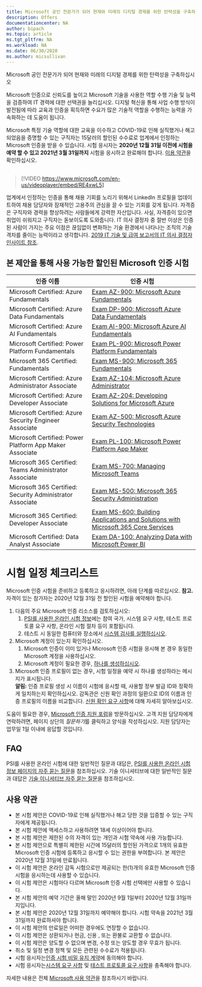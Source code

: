 ```yaml
---
title: Microsoft 공인 전문가가 되어 현재와 미래의 디지털 경제를 위한 탄력성을 구축하십시오 | Microsoft Docs
description: Offers 
documentationcenter: NA 
author: bipach
ms.topic: article
ms.tgt_pltfrm: NA
ms.workload: NA
ms.date: 06/30/2020
ms.author: micsullivan
---
```

Microsoft 공인 전문가가 되어 현재와 미래의 디지털 경제를 위한 탄력성을 구축하십시오

Microsoft 인증으로 신뢰도를 높이고 Microsoft 기술을 사용한 역할 수행 기술 및 능력을 검증하여 IT 경력에 대한 선택권을 늘리십시오. 디지털 혁신을 통해 사업 수행 방식이 발전됨에 따라 교육과 인증을 획득하면 수요가 많은 기술적 역할을 수행하는 능력을 가속화하는 데 도움이 됩니다.

Microsoft 특정 기술 역할에 대한 교육을 이수하고 COVID-19로 인해 실직했거나 해고되었음을 증명할 수 있는 구직자는 15달러의 할인된 수수료로 업계에서 인정하는 Microsoft 인증을 받을 수 있습니다. 시험 응시자는 **2020년 12월 31일 이전에 시험을 예약 할 수 있고 2021년 3월 31일까지** 시험을 응시하고 완료해야 합니다. [이용 약관](#terms-conditions)을 확인하십시오.
<br/>
<br/>

> [!VIDEO https://www.microsoft.com/en-us/videoplayer/embed/RE4xwL5]

업계에서 인정하는 인증을 통해 채용 기회를 노리기 위해서 LinkedIn 프로필을 업데이트하여 채용 담당자와 잠재적인 고용주의 관심을 끌 수 있는 기회를 갖게 됩니다. 자격증은 구직자와 경력을 향상하려는 사람들에게 강력한 자산입니다. 사실, 자격증이 있으면 취업이 쉬워지고 구직자는 돋보이도록 도와줍니다. IT 의사 결정자 중 절반 이상은 인증된 사람이 가지는 주요 이점은 끊임없이 변화하는 기술 환경에서 나타나는 조직의 기술 격차를 줄이는 능력이라고 생각합니다. [2019 IT 기술 및 급여 보고서의 IT 의사 결정자 인사이트 참조](#terms-conditions).

## 본 제안을 통해 사용 가능한 할인된 Microsoft 인증 시험

|인증 이름|인증 시험|
|-|-|
|Microsoft Certified: Azure Fundamentals|[Exam AZ-900: Microsoft Azure Fundamentals](/learn/certifications/exams/az-900)|
|Microsoft Certified: Azure Data Fundamentals|[Exam DP-900: Microsoft Azure Data Fundamentals](/learn/certifications/exams/dp-900)|
|Microsoft Certified: Azure AI Fundamentals|[Exam AI-900: Microsoft Azure AI Fundamentals](/learn/certifications/exams/ai-900)|
|Microsoft Certified: Power Platform Fundamentals|[Exam PL-900: Microsoft Power Platform Fundamentals](/learn/certifications/exams/pl-900)|
|Microsoft 365 Certified: Fundamentals|[Exam MS-900: Microsoft 365 Fundamentals](/learn/certifications/exams/ms-900)|
|Microsoft Certified: Azure Administrator Associate|[Exam AZ-104: Microsoft Azure Administrator](/learn/certifications/exams/az-104)|
|Microsoft Certified: Azure Developer Associate|[Exam AZ-204: Developing Solutions for Microsoft Azure](/learn/certifications/exams/az-204)|
|Microsoft Certified: Azure Security Engineer Associate|[Exam AZ-500: Microsoft Azure Security Technologies](/learn/certifications/exams/az-500)|
|Microsoft Certified: Power Platform App Maker Associate|[Exam PL-100: Microsoft Power Platform App Maker](/learn/certifications/exams/pl-100)|
|Microsoft 365 Certified: Teams Administrator Associate|[Exam MS-700: Managing Microsoft Teams](/learn/certifications/exams/ms-700)|
|Microsoft 365 Certified: Security Administrator Associate|[Exam MS-500: Microsoft 365 Security Administration](/learn/certifications/exams/ms-500)|
|Microsoft 365 Certified: Developer Associate|[Exam MS-600: Building Applications and Solutions with Microsoft 365 Core Services](/learn/certifications/exams/ms-600)|
|Microsoft Certified: Data Analyst Associate|[Exam DA-100: Analyzing Data with Microsoft Power BI](/learn/certifications/exams/da-100)|

# 시험 일정 체크리스트

Microsoft 인증 시험을 준비하고 등록하고 응시하려면, 아래 단계를 따르십시오. **참고.** 자격이 있는 참가자는 2020년 12월 31일 전 할인된 시험을 예약해야 합니다.

1. 다음의 주요 Microsoft 인증 리소스를 검토하십시오:
	1. [PSI를 사용한 온라인 시험 정보](/learn/certifications/online-exams-psi)에는 참여 국가, 시스템 요구 사항, 테스트 프로토콜 요구 사항, 온라인 시험 절차 등이 포함됩니다.  
	2. 테스트 시 동일한 컴퓨터와 장소에서 [시스템 검사를 실행하십시오](https://syscheck.bridge.psiexams.com/).
2. Microsoft 계정이 있는지 확인하십시오.
	1. Microsoft 인증이 이미 있거나 Microsoft 인증 시험을 응시해 본 경우 동일한 Microsoft 계정을 사용하십시오.  
	2. Microsoft 계정이 필요한 경우, [하나를 생성하십시오](https://account.microsoft.com/account/manage-my-account).
3. Microsoft 인증 프로필이 없는 경우, 시험 일정을 예약 시 하나를 생성하라는 메시지가 표시됩니다. <br/>**알림:** 인증 프로필 생성 시 이름이 시험에 응시할 때, 사용할 정부 발급 ID와 정확하게 일치하는지 확인하십시오. 감독관은 신원 확인 과정의 일환으로 ID의 이름과 인증 프로필의 이름을 비교합니다. [신원 확인 요구 사항](/learn/certifications/online-exams-psi#identity-verification-requirements)에 대해 자세히 알아보십시오.

도움이 필요한 경우, [Microsoft 인증 지원 포럼](https://aka.ms/mcpforum)을 방문하십시오. 고객 지원 담당자에게 연락하려면, 페이지 상단의 *질문하기*를 클릭하고 양식을 작성하십시오. 지원 담당자는 업무일 1일 이내에 응답할 것입니다.

## FAQ

PSI를 사용한 온라인 시험에 대한 일반적인 질문과 대답은, [PSI를 사용한 온라인 시험 정보 페이지의 자주 묻는 질문](/learn/certifications/online-exams-psi#frequently-asked-questions)을 참조하십시오. 기술 이니셔티브에 대한 일반적인 질문과 대답은 [기술 이니셔티브 자주 묻는 질문](https://aka.ms/JobSeekerFAQ)을 참조하십시오.

## <a name="terms-conditions"></a> 사용 약관

- 본 시험 제안은 COVID-19로 인해 실직했거나 해고 당한 것을 입증할 수 있는 구직자에게 제공됩니다.
- 본 시험 제안에 액세스하고 사용하려면 18세 이상이어야 합니다.
- 본 시험 제안은 제한된 수의 자격이 있는 개인과 시험 약속에 사용 가능합니다.
- 본 시험 제안으로 특별히 제한된 시간에 15달러의 할인된 가격으로 1개의 유효한 Microsoft 인증 시험에 등록하고 응시할 수 있는 권한을 부여합니다. 본 제안은 2020년 12월 31일에 만료됩니다.
- 이 시험 제안은 온라인 감독 시험으로만 제공되는 한(1)개의 유효한 Microsoft 인증 시험을 응시하는데 사용할 수 있습니다.
- 이 시험 제안은 시험마다 다르며 Microsoft 인증 시험 선택에만 사용할 수 있습니다.
- 본 시험 제안의 예약 기간은 올해 말인 2020년 9월 1일부터 2020년 12월 31일까지입니다.
- 본 시험 제안은 2020년 12월 31일까지 예약해야 합니다. 시험 약속을 2021년 3월 31일까지 완료하셔야 합니다.
- 이 시험 제안의 만료일은 어떠한 경우에도 연장할 수 없습니다.
- 이 시험 제안은 상환되거나 현금, 신용 , 또는 환불로 교환할 수 없습니다.
- 이 시험 제안은 양도할 수 없으며 변경, 수정 또는 양도할 경우 무효가 됩니다.
- 취소 및 일정 변경 정책 및 모든 관련된 수수료가 적용됩니다.
- 시험 응시자는[인증 시험 비밀 유지 계약](/learn/certifications/certification-exam-policies#non-disclosure-agreement)에 동의해야 합니다.
- 시험 응시자는[시스템 요구 사항](/learn/certifications/online-exams-psi#system-requirements) 및 [테스트 프로토콜 요구 사항](/learn/certifications/online-exams-psi#testing-protocol-requirements)을 충족해야 합니다.

자세한 내용은 전체 [Microsoft 사용 약관](https://www.microsoft.com/en-us/legal/intellectualproperty/copyright/default.aspx)을 참조하시기 바랍니다.

